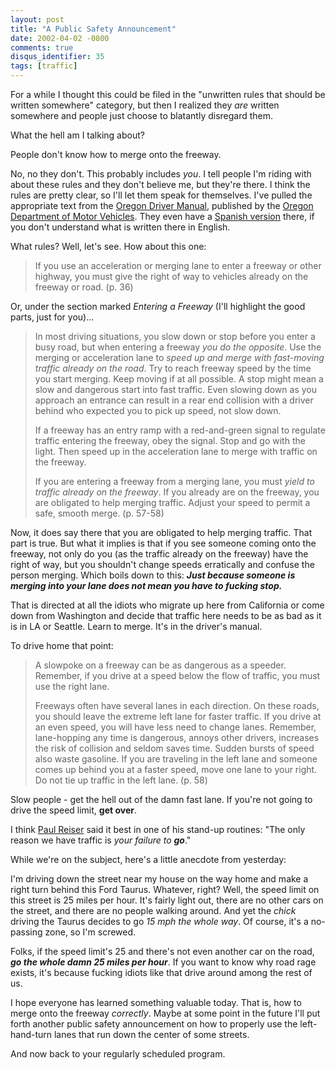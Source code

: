 ```yaml
---
layout: post
title: "A Public Safety Announcement"
date: 2002-04-02 -0800
comments: true
disqus_identifier: 35
tags: [traffic]
---
```

For a while I thought this could be filed in the "unwritten rules that
should be written somewhere" category, but then I realized they *are*
written somewhere and people just choose to blatantly disregard them.

 What the hell am I talking about?

 People don't know how to merge onto the freeway.

 No, no they don't. This probably includes *you*. I tell people I'm
riding with about these rules and they don't believe me, but they're
there. I think the rules are pretty clear, so I'll let them speak for
themselves. I've pulled the appropriate text from the [Oregon Driver
Manual](http://www.odot.state.or.us/forms/dmv/37.pdf), published by the
[Oregon Department of Motor Vehicles](http://www.odot.state.or.us/dmv/).
They even have a [Spanish
version](http://www.odot.state.or.us/forms/dmv/37s.pdf) there, if you
don't understand what is written there in English.

 What rules? Well, let's see. How about this one:

>
>
> If you use an acceleration or merging lane to enter a freeway or
> other highway, you must give the right of way to vehicles already on
> the freeway or road.
> (p. 36)
>
>

 Or, under the section marked *Entering a Freeway* (I'll highlight the
good parts, just for you)...

>
>
> In most driving situations, you slow down or stop before you enter a
> busy road, but when entering a freeway *you do the opposite*. Use the
> merging or acceleration lane to *speed up and merge with fast-moving
> traffic already on the road*. Try to reach freeway speed by the time
> you start merging. Keep moving if at all possible. A stop might mean a
> slow and dangerous start into fast traffic. Even slowing down as you
> approach an entrance can result in a rear end collision with a driver
> behind who expected you to pick up speed, not slow down.
>
> If a freeway has an entry ramp with a red-and-green signal to
> regulate traffic entering the freeway, obey the signal. Stop and go
> with the light. Then speed up in the acceleration lane to merge with
> traffic on the freeway.
>
> If you are entering a freeway from a merging lane, you must *yield to
> traffic already on the freeway*. If you already are on the freeway,
> you are obligated to help merging traffic. Adjust your speed to permit
> a safe, smooth merge.
> (p. 57-58)
>
>

 Now, it does say there that you are obligated to help merging traffic.
That part is true. But what it implies is that if you see someone coming
onto the freeway, not only do you (as the traffic already on the
freeway) have the right of way, but you shouldn't change speeds
erratically and confuse the person merging. Which boils down to this:
***Just because someone is merging into your lane does not mean you have
to fucking stop.***

 That is directed at all the idiots who migrate up here from California
or come down from Washington and decide that traffic here needs to be as
bad as it is in LA or Seattle. Learn to merge. It's in the driver's
manual.

 To drive home that point:

>
>
> A slowpoke on a freeway can be as dangerous as a speeder. Remember,
> if you drive at a speed below the flow of traffic, you must use the
> right lane.
>
> Freeways often have several lanes in each direction. On these roads,
> you should leave the extreme left lane for faster traffic. If you
> drive at an even speed, you will have less need to change lanes.
> Remember, lane-hopping any time is dangerous, annoys other drivers,
> increases the risk of collision and seldom saves time. Sudden bursts
> of speed also waste gasoline. If you are traveling in the left lane
> and someone comes up behind you at a faster speed, move one lane to
> your right. Do not tie up traffic in the left lane.
> (p. 58)
>
>

 Slow people - get the hell out of the damn fast lane. If you're not
going to drive the speed limit, **get over**.

 I think [Paul Reiser](http://us.imdb.com/Name?Reiser,+Paul) said it
best in one of his stand-up routines: "The only reason we have traffic
is *your failure to **go***."

 While we're on the subject, here's a little anecdote from yesterday:

 I'm driving down the street near my house on the way home and make a
right turn behind this Ford Taurus. Whatever, right? Well, the speed
limit on this street is 25 miles per hour. It's fairly light out, there
are no other cars on the street, and there are no people walking around.
And yet the *chick* driving the Taurus decides to go *15 mph the whole
way*. Of course, it's a no-passing zone, so I'm screwed.

 Folks, if the speed limit's 25 and there's not even another car on the
road, ***go the whole damn 25 miles per hour***. If you want to know why
road rage exists, it's because fucking idiots like that drive around
among the rest of us.

 I hope everyone has learned something valuable today. That is, how to
merge onto the freeway *correctly*. Maybe at some point in the future
I'll put forth another public safety announcement on how to properly use
the left-hand-turn lanes that run down the center of some streets.

 And now back to your regularly scheduled program.
